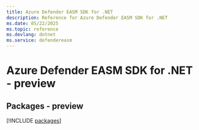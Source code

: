 ```yaml
---
title: Azure Defender EASM SDK for .NET
description: Reference for Azure Defender EASM SDK for .NET
ms.date: 05/22/2025
ms.topic: reference
ms.devlang: dotnet
ms.service: defendereasm
---
```

# Azure Defender EASM SDK for .NET - preview
## Packages - preview
[!INCLUDE [packages](defender-easm-index.md)]